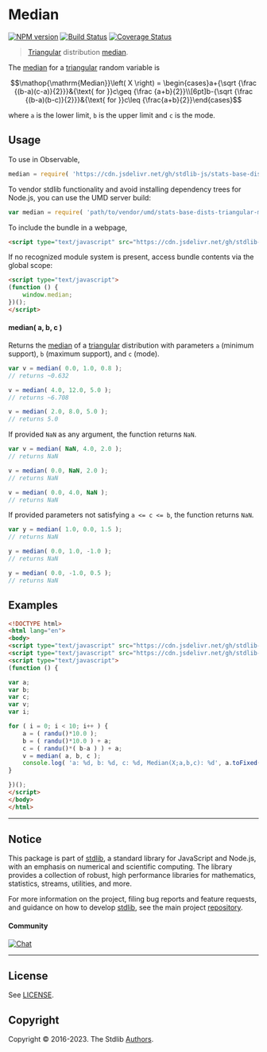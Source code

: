 <!--

@license Apache-2.0

Copyright (c) 2018 The Stdlib Authors.

Licensed under the Apache License, Version 2.0 (the "License");
you may not use this file except in compliance with the License.
You may obtain a copy of the License at

   http://www.apache.org/licenses/LICENSE-2.0

Unless required by applicable law or agreed to in writing, software
distributed under the License is distributed on an "AS IS" BASIS,
WITHOUT WARRANTIES OR CONDITIONS OF ANY KIND, either express or implied.
See the License for the specific language governing permissions and
limitations under the License.

-->

# Median

[![NPM version][npm-image]][npm-url] [![Build Status][test-image]][test-url] [![Coverage Status][coverage-image]][coverage-url] <!-- [![dependencies][dependencies-image]][dependencies-url] -->

> [Triangular][triangular-distribution] distribution [median][median].

<!-- Section to include introductory text. Make sure to keep an empty line after the intro `section` element and another before the `/section` close. -->

<section class="intro">

The [median][median] for a [triangular][triangular-distribution] random variable is

<!-- <equation class="equation" label="eq:triangular_median" align="center" raw="\operatorname{Median}\left( X \right) = \begin{cases}a+{\sqrt {\frac {(b-a)(c-a)}{2}}}&{\text{ for }}c\geq {\frac {a+b}{2}}\\[6pt]b-{\sqrt {\frac {(b-a)(b-c)}{2}}}&{\text{ for }}c\leq {\frac{a+b}{2}}\end{cases}" alt="Median for a triangular distribution."> -->

```math
\mathop{\mathrm{Median}}\left( X \right) = \begin{cases}a+{\sqrt {\frac {(b-a)(c-a)}{2}}}&{\text{ for }}c\geq {\frac {a+b}{2}}\\[6pt]b-{\sqrt {\frac {(b-a)(b-c)}{2}}}&{\text{ for }}c\leq {\frac{a+b}{2}}\end{cases}
```

<!-- <div class="equation" align="center" data-raw-text="\operatorname{Median}\left( X \right) = \begin{cases}a+{\sqrt {\frac {(b-a)(c-a)}{2}}}&amp;{\text{ for }}c\geq {\frac {a+b}{2}}\\[6pt]b-{\sqrt {\frac {(b-a)(b-c)}{2}}}&amp;{\text{ for }}c\leq {\frac{a+b}{2}}\end{cases}" data-equation="eq:triangular_median">
    <img src="https://cdn.jsdelivr.net/gh/stdlib-js/stdlib@51534079fef45e990850102147e8945fb023d1d0/lib/node_modules/@stdlib/stats/base/dists/triangular/median/docs/img/equation_triangular_median.svg" alt="Median for a triangular distribution.">
    <br>
</div> -->

<!-- </equation> -->

where `a` is the lower limit, `b` is the upper limit and `c` is the mode.

</section>

<!-- /.intro -->

<!-- Package usage documentation. -->



<section class="usage">

## Usage

To use in Observable,

```javascript
median = require( 'https://cdn.jsdelivr.net/gh/stdlib-js/stats-base-dists-triangular-median@umd/browser.js' )
```

To vendor stdlib functionality and avoid installing dependency trees for Node.js, you can use the UMD server build:

```javascript
var median = require( 'path/to/vendor/umd/stats-base-dists-triangular-median/index.js' )
```

To include the bundle in a webpage,

```html
<script type="text/javascript" src="https://cdn.jsdelivr.net/gh/stdlib-js/stats-base-dists-triangular-median@umd/browser.js"></script>
```

If no recognized module system is present, access bundle contents via the global scope:

```html
<script type="text/javascript">
(function () {
    window.median;
})();
</script>
```

#### median( a, b, c )

Returns the [median][median] of a [triangular][triangular-distribution] distribution with parameters `a` (minimum support), `b` (maximum support), and `c` (mode).

```javascript
var v = median( 0.0, 1.0, 0.8 );
// returns ~0.632

v = median( 4.0, 12.0, 5.0 );
// returns ~6.708

v = median( 2.0, 8.0, 5.0 );
// returns 5.0
```

If provided `NaN` as any argument, the function returns `NaN`.

```javascript
var v = median( NaN, 4.0, 2.0 );
// returns NaN

v = median( 0.0, NaN, 2.0 );
// returns NaN

v = median( 0.0, 4.0, NaN );
// returns NaN
```

If provided parameters not satisfying `a <= c <= b`, the function returns `NaN`.

```javascript
var y = median( 1.0, 0.0, 1.5 );
// returns NaN

y = median( 0.0, 1.0, -1.0 );
// returns NaN

y = median( 0.0, -1.0, 0.5 );
// returns NaN
```

</section>

<!-- /.usage -->

<!-- Package usage notes. Make sure to keep an empty line after the `section` element and another before the `/section` close. -->

<section class="notes">

</section>

<!-- /.notes -->

<!-- Package usage examples. -->

<section class="examples">

## Examples

<!-- eslint no-undef: "error" -->

```html
<!DOCTYPE html>
<html lang="en">
<body>
<script type="text/javascript" src="https://cdn.jsdelivr.net/gh/stdlib-js/random-base-randu@umd/browser.js"></script>
<script type="text/javascript" src="https://cdn.jsdelivr.net/gh/stdlib-js/stats-base-dists-triangular-median@umd/browser.js"></script>
<script type="text/javascript">
(function () {

var a;
var b;
var c;
var v;
var i;

for ( i = 0; i < 10; i++ ) {
    a = ( randu()*10.0 );
    b = ( randu()*10.0 ) + a;
    c = ( randu()*( b-a ) ) + a;
    v = median( a, b, c );
    console.log( 'a: %d, b: %d, c: %d, Median(X;a,b,c): %d', a.toFixed( 4 ), b.toFixed( 4 ), c.toFixed( 4 ), v.toFixed( 4 ) );
}

})();
</script>
</body>
</html>
```

</section>

<!-- /.examples -->

<!-- Section to include cited references. If references are included, add a horizontal rule *before* the section. Make sure to keep an empty line after the `section` element and another before the `/section` close. -->

<section class="references">

</section>

<!-- /.references -->

<!-- Section for related `stdlib` packages. Do not manually edit this section, as it is automatically populated. -->

<section class="related">

</section>

<!-- /.related -->

<!-- Section for all links. Make sure to keep an empty line after the `section` element and another before the `/section` close. -->


<section class="main-repo" >

* * *

## Notice

This package is part of [stdlib][stdlib], a standard library for JavaScript and Node.js, with an emphasis on numerical and scientific computing. The library provides a collection of robust, high performance libraries for mathematics, statistics, streams, utilities, and more.

For more information on the project, filing bug reports and feature requests, and guidance on how to develop [stdlib][stdlib], see the main project [repository][stdlib].

#### Community

[![Chat][chat-image]][chat-url]

---

## License

See [LICENSE][stdlib-license].


## Copyright

Copyright &copy; 2016-2023. The Stdlib [Authors][stdlib-authors].

</section>

<!-- /.stdlib -->

<!-- Section for all links. Make sure to keep an empty line after the `section` element and another before the `/section` close. -->

<section class="links">

[npm-image]: http://img.shields.io/npm/v/@stdlib/stats-base-dists-triangular-median.svg
[npm-url]: https://npmjs.org/package/@stdlib/stats-base-dists-triangular-median

[test-image]: https://github.com/stdlib-js/stats-base-dists-triangular-median/actions/workflows/test.yml/badge.svg?branch=main
[test-url]: https://github.com/stdlib-js/stats-base-dists-triangular-median/actions/workflows/test.yml?query=branch:main

[coverage-image]: https://img.shields.io/codecov/c/github/stdlib-js/stats-base-dists-triangular-median/main.svg
[coverage-url]: https://codecov.io/github/stdlib-js/stats-base-dists-triangular-median?branch=main

<!--

[dependencies-image]: https://img.shields.io/david/stdlib-js/stats-base-dists-triangular-median.svg
[dependencies-url]: https://david-dm.org/stdlib-js/stats-base-dists-triangular-median/main

-->

[chat-image]: https://img.shields.io/gitter/room/stdlib-js/stdlib.svg
[chat-url]: https://app.gitter.im/#/room/#stdlib-js_stdlib:gitter.im

[stdlib]: https://github.com/stdlib-js/stdlib

[stdlib-authors]: https://github.com/stdlib-js/stdlib/graphs/contributors

[umd]: https://github.com/umdjs/umd
[es-module]: https://developer.mozilla.org/en-US/docs/Web/JavaScript/Guide/Modules

[deno-url]: https://github.com/stdlib-js/stats-base-dists-triangular-median/tree/deno
[umd-url]: https://github.com/stdlib-js/stats-base-dists-triangular-median/tree/umd
[esm-url]: https://github.com/stdlib-js/stats-base-dists-triangular-median/tree/esm
[branches-url]: https://github.com/stdlib-js/stats-base-dists-triangular-median/blob/main/branches.md

[stdlib-license]: https://raw.githubusercontent.com/stdlib-js/stats-base-dists-triangular-median/main/LICENSE

[triangular-distribution]: https://en.wikipedia.org/wiki/Triangular_distribution

[median]: https://en.wikipedia.org/wiki/Median

</section>

<!-- /.links -->

